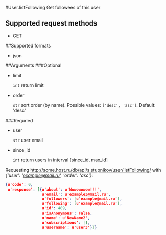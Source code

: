 #User.listFollowing
Get followees of this user

## Supported request methods 
* GET

##Supported formats
* json

##Arguments
###Optional
* limit

   ```int``` return limit
* order

   ```str``` sort order (by name). Possible values: ```['desc', 'asc']```. Default: 'desc'


###Requried
* user

   ```str``` user email
* since_id

   ```int``` return users in interval [since_id, max_id]


Requesting http://some.host.ru/db/api/s.stupnikov/user/listFollowing/ with _{'user': 'example@mail.ru', 'order': 'asc'}_:
```json
{u'code': 0,
 u'response': [{u'about': u'Wowowowow!!!',
                u'email': u'example3@mail.ru',
                u'followers': [u'example@mail.ru'],
                u'following': [u'example@mail.ru'],
                u'id': 489,
                u'isAnonymous': False,
                u'name': u'NewName2',
                u'subscriptions': [],
                u'username': u'user3'}]}
```
